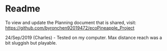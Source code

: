 # Readme
To view and update the Planning document that is shared, visit: https://github.com/byronchen92019472/ecoPineapple_Project

24/Sep/2019 (Charles) - Tested on my computer. Max distance reach was a bit sluggish but playable.